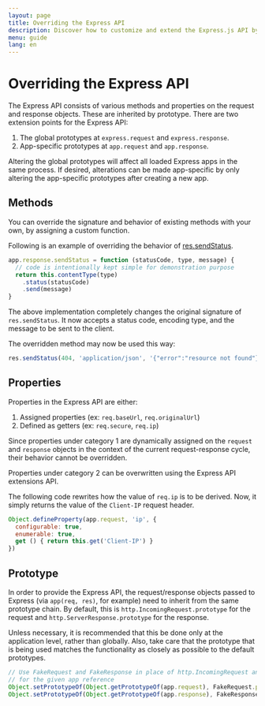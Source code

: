 ```yaml
---
layout: page
title: Overriding the Express API
description: Discover how to customize and extend the Express.js API by overriding methods and properties on the request and response objects using prototypes.
menu: guide
lang: en
---
```


<div id="page-doc" markdown="1">

# Overriding the Express API

The Express API consists of various methods and properties on the request and response objects. These are inherited by prototype. There are two extension points for the Express API:

1. The global prototypes at `express.request` and `express.response`.
2. App-specific prototypes at `app.request` and `app.response`.

Altering the global prototypes will affect all loaded Express apps in the same process. If desired, alterations can be made app-specific by only altering the app-specific prototypes after creating a new app.

## Methods

You can override the signature and behavior of existing methods with your own, by assigning a custom function.

Following is an example of overriding the behavior of [res.sendStatus](/4x/api.html#res.sendStatus).

```js
app.response.sendStatus = function (statusCode, type, message) {
  // code is intentionally kept simple for demonstration purpose
  return this.contentType(type)
    .status(statusCode)
    .send(message)
}
```

The above implementation completely changes the original signature of `res.sendStatus`. It now accepts a status code, encoding type, and the message to be sent to the client.

The overridden method may now be used this way:

```js
res.sendStatus(404, 'application/json', '{"error":"resource not found"}')
```

## Properties

Properties in the Express API are either:

1. Assigned properties (ex: `req.baseUrl`, `req.originalUrl`)
2. Defined as getters (ex: `req.secure`, `req.ip`)

Since properties under category 1 are dynamically assigned on the `request` and `response` objects in the context of the current request-response cycle, their behavior cannot be overridden.

Properties under category 2 can be overwritten using the Express API extensions API.

The following code rewrites how the value of `req.ip` is to be derived. Now, it simply returns the value of the `Client-IP` request header.

```js
Object.defineProperty(app.request, 'ip', {
  configurable: true,
  enumerable: true,
  get () { return this.get('Client-IP') }
})
```

## Prototype

In order to provide the Express API, the request/response objects passed to Express (via `app(req, res)`, for example) need to inherit from the same prototype chain. By default, this is `http.IncomingRequest.prototype` for the request and `http.ServerResponse.prototype` for the response.

Unless necessary, it is recommended that this be done only at the application level, rather than globally. Also, take care that the prototype that is being used matches the functionality as closely as possible to the default prototypes.

```js
// Use FakeRequest and FakeResponse in place of http.IncomingRequest and http.ServerResponse
// for the given app reference
Object.setPrototypeOf(Object.getPrototypeOf(app.request), FakeRequest.prototype)
Object.setPrototypeOf(Object.getPrototypeOf(app.response), FakeResponse.prototype)
```

</div>
